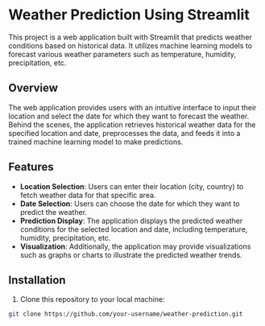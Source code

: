 # Weather Prediction Using Streamlit

This project is a web application built with Streamlit that predicts weather conditions based on historical data. It utilizes machine learning models to forecast various weather parameters such as temperature, humidity, precipitation, etc.

## Overview

The web application provides users with an intuitive interface to input their location and select the date for which they want to forecast the weather. Behind the scenes, the application retrieves historical weather data for the specified location and date, preprocesses the data, and feeds it into a trained machine learning model to make predictions.

## Features

- **Location Selection**: Users can enter their location (city, country) to fetch weather data for that specific area.
- **Date Selection**: Users can choose the date for which they want to predict the weather.
- **Prediction Display**: The application displays the predicted weather conditions for the selected location and date, including temperature, humidity, precipitation, etc.
- **Visualization**: Additionally, the application may provide visualizations such as graphs or charts to illustrate the predicted weather trends.

## Installation

1. Clone this repository to your local machine:

```bash
git clone https://github.com/your-username/weather-prediction.git
